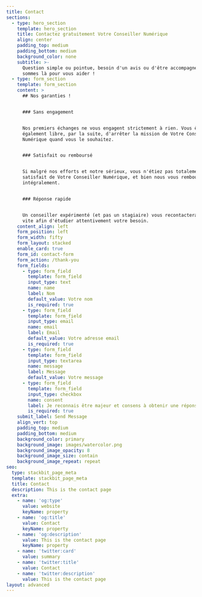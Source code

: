 ```yaml
---
title: Contact
sections:
  - type: hero_section
    template: hero_section
    title: Contactez gratuitement Votre Conseiller Numérique
    align: center
    padding_top: medium
    padding_bottom: medium
    background_color: none
    subtitle: >-
      Question simple ou pointue, besoin d'un avis ou d'être accompagné, nous
      sommes là pour vous aider !
  - type: form_section
    template: form_section
    content: >
      ## Nos garanties !


      ### Sans engagement


      Nos premiers échanges ne vous engagent strictement à rien. Vous êtes
      également libre, par la suite, d'arrêter la mission de Votre Conseiller
      Numérique quand vous le souhaitez.


      ### Satisfait ou remboursé


      Si malgré nos efforts et notre sérieux, vous n'étiez pas totalement
      satisfait de Votre Conseiller Numérique, et bien nous vous remboursons
      intégralement.


      ### Réponse rapide


      Un conseiller expérimenté (et pas un stagiaire) vous recontactera au plus
      vite afin d'étudier attentivement votre besoin.
    content_align: left
    form_position: left
    form_width: fifty
    form_layout: stacked
    enable_card: true
    form_id: contact-form
    form_action: /thank-you
    form_fields:
      - type: form_field
        template: form_field
        input_type: text
        name: name
        label: Nom
        default_value: Votre nom
        is_required: true
      - type: form_field
        template: form_field
        input_type: email
        name: email
        label: Email
        default_value: Votre adresse email
        is_required: true
      - type: form_field
        template: form_field
        input_type: textarea
        name: message
        label: Message
        default_value: Votre message
      - type: form_field
        template: form_field
        input_type: checkbox
        name: consent
        label: Je reconnais être majeur et consens à obtenir une réponse
        is_required: true
    submit_label: Send Message
    align_vert: top
    padding_top: medium
    padding_bottom: medium
    background_color: primary
    background_image: images/watercolor.png
    background_image_opacity: 8
    background_image_size: contain
    background_image_repeat: repeat
seo:
  type: stackbit_page_meta
  template: stackbit_page_meta
  title: Contact
  description: This is the contact page
  extra:
    - name: 'og:type'
      value: website
      keyName: property
    - name: 'og:title'
      value: Contact
      keyName: property
    - name: 'og:description'
      value: This is the contact page
      keyName: property
    - name: 'twitter:card'
      value: summary
    - name: 'twitter:title'
      value: Contact
    - name: 'twitter:description'
      value: This is the contact page
layout: advanced
---
```


